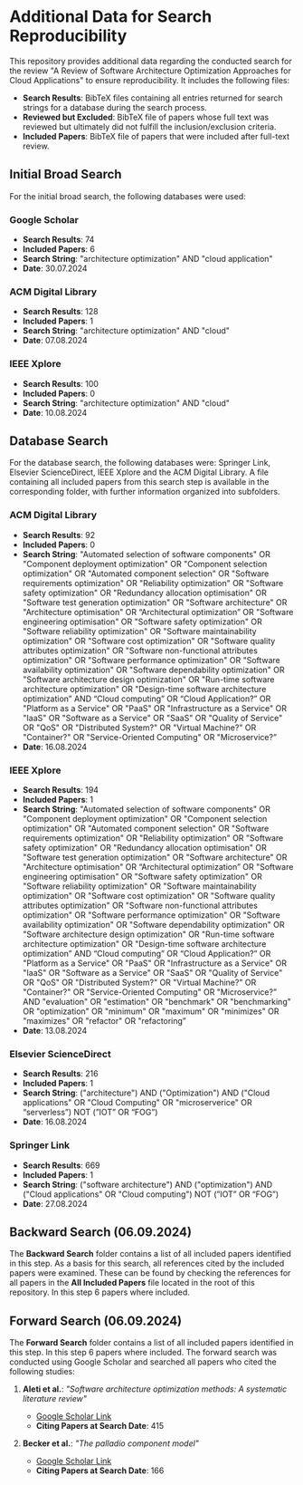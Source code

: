 # Additional Data for Search Reproducibility

This repository provides additional data regarding the conducted search for the review "A Review of Software Architecture Optimization Approaches for Cloud Applications" to ensure reproducibility. It includes the following files:

- **Search Results**: BibTeX files containing all entries returned for search strings for a database during the search process.
- **Reviewed but Excluded**: BibTeX file of papers whose full text was reviewed but ultimately did not fulfill the inclusion/exclusion criteria.
- **Included Papers**: BibTeX file of papers that were included after full-text review.

## Initial Broad Search

For the initial broad search, the following databases were used:

### Google Scholar
- **Search Results**: 74
- **Included Papers**: 6
- **Search String**: "architecture optimization" AND "cloud application" 
- **Date**: 30.07.2024

### ACM Digital Library
- **Search Results**: 128
- **Included Papers**: 1
- **Search String**:  "architecture optimization" AND "cloud"
- **Date**: 07.08.2024

### IEEE Xplore
- **Search Results**: 100
- **Included Papers**: 0
- **Search String**:  "architecture optimization" AND "cloud"
- **Date**: 10.08.2024

## Database Search

For the database search, the following databases were: Springer Link, Elsevier ScienceDirect, IEEE Xplore and the ACM Digital Library. A file containing all included papers from this search step is available in the corresponding folder, with further information organized into subfolders.

### ACM Digital Library
- **Search Results**: 92
- **Included Papers**: 0
- **Search String**: "Automated selection of software components" OR "Component deployment optimization" OR "Component selection optimization" OR "Automated component selection" OR "Software requirements optimization" OR "Reliability optimization" OR "Software safety optimization" OR "Redundancy allocation optimisation" OR "Software test generation optimization" OR "Software architecture" OR "Architecture optimisation" OR “Architectural optimization” OR "Software engineering optimisation" OR "Software safety optimization" OR "Software reliability optimization" OR "Software maintainability optimization" OR "Software cost optimization" OR "Software quality attributes optimization" OR "Software non-functional attributes optimization" OR "Software performance optimization" OR "Software availability optimization" OR "Software dependability optimization" OR "Software architecture design optimization" OR "Run-time software architecture optimization" OR "Design-time software architecture optimization” AND “Cloud computing” OR “Cloud Application?” OR "Platform as a Service" OR "PaaS" OR "Infrastructure as a Service" OR "IaaS" OR "Software as a Service" OR "SaaS" OR "Quality of Service" OR "QoS" OR "Distributed System?" OR "Virtual Machine?" OR "Container?" OR "Service-Oriented Computing" OR "Microservice?”
- **Date**: 16.08.2024

### IEEE Xplore
- **Search Results**: 194
- **Included Papers**: 1
- **Search String**: "Automated selection of software components" OR "Component deployment optimization" OR "Component selection optimization" OR "Automated component selection" OR "Software requirements optimization" OR "Reliability optimization" OR "Software safety optimization" OR "Redundancy allocation optimisation" OR "Software test generation optimization" OR "Software architecture" OR "Architecture optimisation" OR “Architectural optimization” OR "Software engineering optimisation" OR "Software safety optimization" OR "Software reliability optimization" OR "Software maintainability optimization" OR "Software cost optimization" OR "Software quality attributes optimization" OR "Software non-functional attributes optimization" OR "Software performance optimization" OR "Software availability optimization" OR "Software dependability optimization" OR "Software architecture design optimization" OR "Run-time software architecture optimization" OR "Design-time software architecture optimization” AND “Cloud computing” OR “Cloud Application?” OR "Platform as a Service" OR "PaaS" OR "Infrastructure as a Service" OR "IaaS" OR "Software as a Service" OR "SaaS" OR "Quality of Service" OR "QoS" OR "Distributed System?" OR "Virtual Machine?" OR "Container?" OR "Service-Oriented Computing" OR "Microservice?” AND "evaluation" OR "estimation" OR "benchmark" OR "benchmarking" OR "optimization" OR "minimum" OR "maximum" OR "minimizes" OR "maximizes" OR "refactor" OR "refactoring”  
- **Date**: 13.08.2024

### Elsevier ScienceDirect
- **Search Results**: 216
- **Included Papers**: 1
- **Search String**: ("architecture") AND ("Optimization") AND ("Cloud applications" OR "Cloud Computing" OR "microserverice" OR “serverless”) NOT (”IOT” OR “FOG”)
- **Date**: 16.08.2024

### Springer Link
- **Search Results**: 669
- **Included Papers**: 1
- **Search String**: ("software architecture") AND ("optimization") AND ("Cloud applications" OR "Cloud computing") NOT (”IOT” OR “FOG”) 
- **Date**: 27.08.2024

## Backward Search (06.09.2024)

The **Backward Search** folder contains a list of all included papers identified in this step. As a basis for this search, all references cited by the included papers were examined. These can be found by checking the references for all papers in the **All Included Papers** file located in the root of this repository.
In this step 6 papers where included.

## Forward Search (06.09.2024)

The **Forward Search** folder contains a list of all included papers identified in this step.
In this step 6 papers where included.
The forward search was conducted using Google Scholar and searched all papers who cited the following studies:

1. **Aleti et al.**: *"Software architecture optimization methods: A systematic literature review"*  
   - [Google Scholar Link](https://scholar.google.de/scholar?cites=9304297809989670989&as_sdt=2005&sciodt=0,5&hl=de)
   - **Citing Papers at Search Date**: 415

2. **Becker et al.**: *"The palladio component model"*  
   - [Google Scholar Link](https://scholar.google.de/scholar?cites=8902331428421765201&as_sdt=2005&sciodt=0,5&hl=de)
   - **Citing Papers at Search Date**: 166
